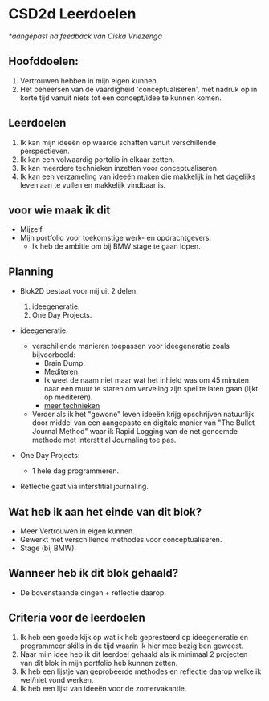 # CSD2d Leerdoelen 
*\*aangepast na feedback van Ciska Vriezenga*

## Hoofddoelen:
1. Vertrouwen hebben in mijn eigen kunnen.
2. Het beheersen van de vaardigheid 'conceptualiseren', met nadruk op in korte tijd vanuit niets tot een concept/idee te kunnen komen.

## Leerdoelen
1. Ik kan mijn ideeën op waarde schatten vanuit verschillende perspectieven.
2. Ik kan een volwaardig portolio in elkaar zetten.
3. Ik kan meerdere technieken inzetten voor conceptualiseren.
4. Ik kan een verzameling van ideeën maken die makkelijk in het dagelijks leven aan te vullen en makkelijk vindbaar is.

## voor wie maak ik dit
- Mijzelf.
- Mijn portfolio voor toekomstige werk- en opdrachtgevers.
	- Ik heb de ambitie om bij BMW stage te gaan lopen.

## Planning
- Blok2D bestaat voor mij uit 2 delen:
	1. ideegeneratie.
	2. One Day Projects.

- ideegeneratie:
	-	verschillende manieren toepassen voor ideegeneratie zoals bijvoorbeeld:
		- Brain Dump.
		- Mediteren.
		- Ik weet de naam niet maar wat het inhield was om 45 minuten naar een muur te staren om verveling zijn spel te laten gaan (lijkt op mediteren).
		- [meer technieken](https://www.interaction-design.org/literature/article/introduction-to-the-essential-ideation-techniques-which-are-the-heart-of-design-thinking)	
	-	Verder als ik het "gewone" leven ideeën krijg opschrijven natuurlijk door middel van een aangepaste en digitale manier van "The Bullet Journal Method" waar ik Rapid Logging van de net genoemde methode met Interstitial Journaling toe pas.

- One Day Projects:
	- 1 hele dag programmeren.

- Reflectie gaat via interstitial journaling.

## Wat heb ik aan het einde van dit blok?
- Meer Vertrouwen in eigen kunnen.
- Gewerkt met verschillende methodes voor conceptualiseren.
- Stage (bij BMW).

## Wanneer heb ik dit blok gehaald?
-	De bovenstaande dingen + reflectie daarop.

## Criteria voor de leerdoelen
1. Ik heb een goede kijk op wat ik heb gepresteerd op ideegeneratie en programmeer skills in de tijd waarin ik hier mee bezig ben geweest.
2. Naar mijn idee heb ik dit leerdoel gehaald als ik minimaal 2 projecten van dit blok in mijn portfolio heb kunnen zetten.
3. Ik heb een lijstje van geprobeerde methodes en reflectie daarop welke ik wel/niet vond werken.
4. Ik heb een lijst van ideeën voor de zomervakantie.
